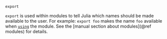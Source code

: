```
export
```

`export` is used within modules to tell Julia which names should be made available to the user. For example: `export foo` makes the name `foo` available when [`using`](@ref) the module. See the [manual section about modules](@ref modules) for details.
